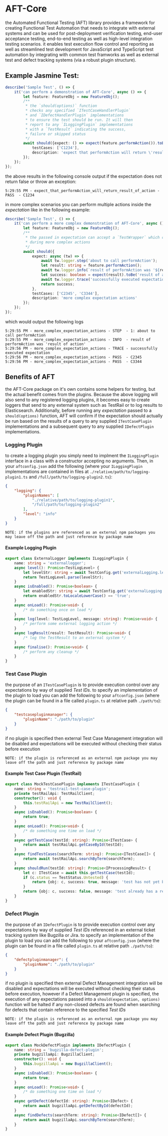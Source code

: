 # AFT-Core
the Automated Functional Testing (AFT) library provides a framework for creating Functional Test Automation that needs to integrate with external systems and can be used for post-deployment verification testing, end-user acceptance testing, end-to-end testing as well as high-level integration testing scenarios. it enables test execution flow control and reporting as well as streamlined test development for JavaScript and TypeScript test automation by integrating with common test framworks as well as external test and defect tracking systems (via a robust plugin structure).

## Example Jasmine Test:
```typescript
describe('Sample Test', () => {
    it('can perform a demonstration of AFT-Core', async () => {
        let feature: FeatureObj = new FeatureObj();
        /**
         * the `should(options)` function
         * checks any specified `ITestCaseHandlerPlugin`
         * and `IDefectHandlerPlugin` implementations
         * to ensure the test should be run. It will then
         * report to any `ILoggingPlugin` implementations
         * with a `TestResult` indicating the success,
         * failure or skipped status
         */
        await should({expect: () => expect(feature.performAction()).toBe('result of action'),
            testCases: ['C1234'], 
            description: 'expect that performAction will return \'result of action\''
        });
    });
});
```
the above results in the following console output if the expectation does not return false or throw an exception:
```
5:29:55 PM - expect_that_performAction_will_return_result_of_action - PASS  - C1234
```
in more complex scenarios you can perform multiple actions inside the _expectation_ like in the following example:
```typescript
describe('Sample Test', () => {
    it('can perform a more complex demonstration of AFT-Core', async () => {
        let feature: FeatureObj = new FeatureObj();
        /**
         * the passed in expectation can accept a `TestWrapper` which can be used
         * during more complex actions
         */
        await should({
            expect: async (tw) => {
                await tw.logger.step('about to call performAction');
                let result: string = feature.performAction();
                await tw.logger.info(`result of performAction was '${result}'`);
                let success: boolean = expect(result).toBe('result of action');
                await tw.logger.trace('successfully executed expectation');
                return success;
            },
            testCases: ['C2345', 'C3344'], 
            description: 'more complex expectation actions'
        });
    });
});
```
which would output the following logs
```
5:29:55 PM - more_complex_expectation_actions - STEP  - 1: about to call performAction
5:29:55 PM - more_complex_expectation_actions - INFO  - result of performAction was 'result of action'
5:29:56 PM - more_complex_expectation_actions - TRACE - successfully executed expectation
5:29:56 PM - more_complex_expectation_actions - PASS  - C2345
5:29:56 PM - more_complex_expectation_actions - PASS  - C3344
```
## Benefits of AFT
the AFT-Core package on it's own contains some helpers for testing, but the actual benefit comes from the plugins. Because the above logging will also send to any registered logging plugins, it becomes easy to create loggers that send to any external system such as TestRail or to log results to Elasticsearch. Additionally, before running any _expectation_ passed to a `should(options)` function, AFT will confirm if the expectation should actually be run based on the results of a query to any supplied `ITestCasePlugin` implementations and a subsequent query to any supplied `IDefectPlugin` implementations. 
### Logging Plugin
to create a logging plugin you simply need to implment the `ILoggingPlugin` interface in a class with a constructor accepting no arguments. Then, in your `aftconfig.json` add the following (where your `ILoggingPlugin` implementations are contained in files at `./relative/path/to/logging-plugin1.ts` and `/full/path/to/logging-plugin2.ts`):
```json
{
    "logging": {
        "pluginNames": [
            "./relative/path/to/logging-plugin1",
            "/full/path/to/logging-plugin2"
        ],
        "level": "info"
    }
}
```
```
NOTE: if the plugins are referenced as an external npm packages you may leave off the path and just reference by package name
```
#### Example Logging Plugin
```typescript
export class ExternalLogger implements ILoggingPlugin {
    name: string = 'externallogger';
    async level(): Promise<TestLogLevel> {
        let levelStr: string = await TestConfig.get('externalLogging.level', TestLogLevel.warn.name);
        return TestLogLevel.parse(levelStr);
    }
    async isEnabled(): Promise<boolean> {
        let enabledStr: string = await TestConfig.get('externalLogging.enabled', 'false');
        return enabledStr.toLocaleLowerCase() == 'true';
    }
    async onLoad(): Promise<void> {
        /* do something once on load */
    }
    async log(level: TestLogLevel, message: string): Promise<void> {
        /* perform some external logging action */
    }
    async logResult(result: TestResult): Promise<void> {
        /* log the TestResult to an external system */
    }
    async finalise(): Promise<void> {
        /* perform any cleanup */
    }
}
```
### Test Case Plugin
the purpose of an `ITestCasePlugin` is to provide execution control over any expectations by way of supplied _Test IDs_. to specify an implementation of the plugin to load you can add the following to your `aftconfig.json` (where the plugin can be found in a file called `plugin.ts` at relative path `./path/to`):
```json
{
    "testcasepluginmanager": {
        "pluginName": "./path/to/plugin"
    }
}
```
if no plugin is specified then external Test Case Management integration will be disabled and expectations will be executed without checking their status before execution
```
NOTE: if the plugin is referenced as an external npm package you may leave off the path and just reference by package name
```
#### Example Test Case Plugin (TestRail)
```typescript
export class MockTestCasePlugin implements ITestCasePlugin {
    name: string = 'testrail-test-case-plugin';
    private testRailApi: TestRailClient;
    constructor(): void {
        this.testRailApi = new TestRailClient();
    }
    async isEnabled(): Promise<boolean> {
        return true;
    }
    async onLoad(): Promise<void> {
        /* do something one time on load */
    }
    async getTestCase(testId: string): Promise<ITestCase> {
        return await testRailApi.getCaseById(testId);
    }
    async findTestCases(searchTerm: string): Promise<ITestCase[]> {
        return await testRailApi.searchByTerm(searchTerm);
    }
    async shouldRun(testId: string): Promise<IProcessingResult> {
        let c: ITestCase = await this.getTestCase(testId);
        if (c.status == TestStatus.Untested) {
            return {obj: c, success: true, message: 'test has not yet been run'};
        }
        return {obj: c, success: false, message: 'test already has a result'};
    }
}
```
### Defect Plugin
the purpose of an `IDefectPlugin` is to provide execution control over any expectations by way of supplied _Test IDs_ referenced in an external ticket tracking system like Bugzilla or Jira. to specify an implementation of the plugin to load you can add the following to your `aftconfig.json` (where the plugin can be found in a file called `plugin.ts` at relative path `./path/to`):
```json
{
    "defectpluginmanager": {
        "pluginName": "./path/to/plugin"
    }
}
```
if no plugin is specified then external Defect Management integration will be disabled and expectations will be executed without checking their status before execution, however if a Defect Management plugin is specified, the execution of any expectations passed into a `should(expectation, options)` function will be halted if any non-closed defects are found when searching for defects that contain reference to the specified _Test IDs_
```
NOTE: if the plugin is referenced as an external npm package you may leave off the path and just reference by package name
```
#### Example Defect Plugin (Bugzilla)
```typescript
export class MockDefectPlugin implements IDefectPlugin {
    name: string = 'bugzilla-defect-plugin';
    private bugzillaApi: BugzillaClient;
    constructor(): void {
        this.bugzillaApi = new BugzillaClient();
    }
    async isEnabled(): Promise<boolean> {
        return true;
    }
    async onLoad(): Promise<void> {
        /* do something one time on load */
    }
    async getDefect(defectId: string): Promise<IDefect> {
        return await bugzillaApi.getDefectById(defectId);
    }
    async findDefects(searchTerm: string): Promise<IDefect[]> {
        return await bugzillaApi.searchByTerm(searchTerm);
    }
}
```

